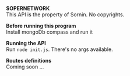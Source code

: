 **SOPERNETWORK**<br>
This API is the property of Sornin. No copyrights.

**Before running this program**<br>
Install mongoDb compass and run it

**Running the API**<br>
Run `node init.js`. There's no args available.

**Routes definitions**<br>
Coming soon ...